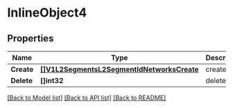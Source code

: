 # InlineObject4

## Properties

Name | Type | Description | Notes
------------ | ------------- | ------------- | -------------
**Create** | [**[]V1L2SegmentsL2SegmentIdNetworksCreate**](_v1_l2_segments__l2_segment_id__networks_create.md) |  create | [optional] 
**Delete** | **[]int32** |  delete | [optional] 

[[Back to Model list]](../README.md#documentation-for-models) [[Back to API list]](../README.md#documentation-for-api-endpoints) [[Back to README]](../README.md)


